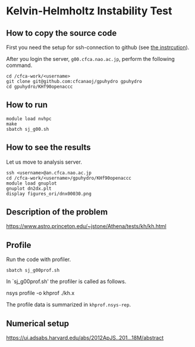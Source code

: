 # Kelvin-Helmholtz Instability Test

## How to copy the source code
First you need the setup for ssh-connection to github (see [the instrcution](../HowToUseGithub.md)).

After you login the server, `g00.cfca.nao.ac.jp`, perform the following command.
    
    cd /cfca-work/<username>
    git clone git@github.com:cfcanaoj/gpuhydro gpuhydro
    cd gpuhydro/KHf90openaccc
    

## How to run

	module load nvhpc
	make
	sbatch sj_g00.sh

## How to see the results
Let us move to analysis server.

    ssh <username>@an.cfca.nao.ac.jp
    cd /cfca-work/<username>/gpuhydro/KHf90openaccc
    module load gnuplot
    gnuplot dn2dx.plt
    display figures_ori/dnx00030.png

## Description of the problem

https://www.astro.princeton.edu/~jstone/Athena/tests/kh/kh.html

## Profile
Run the code with profiler.

    sbatch sj_g00prof.sh

In `sj_g00prof.sh' the profiler is called as follows. 
   
   nsys profile -o khprof ./kh.x
   
The profile data is summarized in `khprof.nsys-rep`.

## Numerical setup

https://ui.adsabs.harvard.edu/abs/2012ApJS..201...18M/abstract



